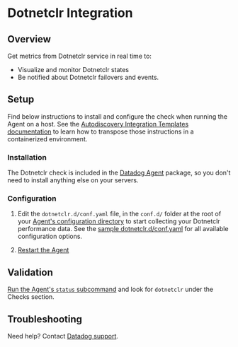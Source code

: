 # Dotnetclr Integration

## Overview

Get metrics from Dotnetclr service in real time to:

* Visualize and monitor Dotnetclr states
* Be notified about Dotnetclr failovers and events.

## Setup

Find below instructions to install and configure the check when running the Agent on a host. See the [Autodiscovery Integration Templates documentation](https://docs.datadoghq.com/agent/autodiscovery/integrations/) to learn how to transpose those instructions in a containerized environment.

### Installation

The Dotnetclr check is included in the [Datadog Agent][1] package, so you don't need to install anything else on your servers.

### Configuration

1. Edit the `dotnetclr.d/conf.yaml` file, in the `conf.d/` folder at the root of your [Agent's configuration directory][2] to start collecting your Dotnetclr performance data.
    See the [sample dotnetclr.d/conf.yaml][3] for all available configuration options.

2. [Restart the Agent][4]

## Validation

[Run the Agent's `status` subcommand][3] and look for `dotnetclr` under the Checks section.

## Troubleshooting
Need help? Contact [Datadog support][5].

[1]: https://app.datadoghq.com/account/settings#agent
[2]: https://docs.datadoghq.com/agent/guide/agent-configuration-files/?tab=agentv6#agent-configuration-directory
[3]: https://docs.datadoghq.com/agent/guide/agent-commands/?tab=agentv6#agent-status-and-information
[4]: https://docs.datadoghq.com/agent/guide/agent-commands/?tab=agentv6#start-stop-and-restart-the-agent
[5]: https://docs.datadoghq.com/help

